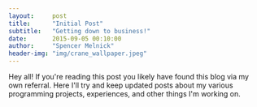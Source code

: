 ```yaml
---
layout:     post
title:      "Initial Post"
subtitle:   "Getting down to business!"
date:       2015-09-05 00:10:00
author:     "Spencer Melnick"
header-img: "img/crane_wallpaper.jpeg"
---
```


<p>Hey all! If you're reading this post you likely have found this blog via my own referral. Here I'll try and keep updated posts about my various programming projects, experiences, and other things I'm working on.</p>
